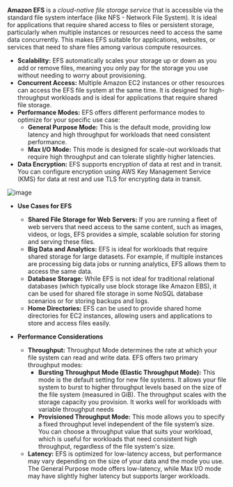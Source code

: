 **Amazon EFS** is a *cloud-native file storage service* that is accessible via the standard file system interface (like NFS - Network File System). It is ideal for applications that require shared access to files or persistent storage, particularly when multiple instances or resources need to access the same data concurrently. This makes EFS suitable for applications, websites, or services that need to share files among various compute resources.
- **Scalability:** EFS automatically scales your storage up or down as you add or remove files, meaning you only pay for the storage you use without needing to worry about provisioning.
- **Concurrent Access:** Multiple Amazon EC2 instances or other resources can access the EFS file system at the same time. It is designed for high-throughput workloads and is ideal for applications that require shared file storage.
- **Performance Modes:** EFS offers different performance modes to optimize for your specific use case:
  - **General Purpose Mode:** This is the default mode, providing low latency and high throughput for workloads that need consistent performance.
  - **Max I/O Mode:** This mode is designed for scale-out workloads that require high throughput and can tolerate slightly higher latencies.
- **Data Encryption:** EFS supports encryption of data at rest and in transit. You can configure encryption using AWS Key Management Service (KMS) for data at rest and use TLS for encrypting data in transit.

![image](https://github.com/user-attachments/assets/f51db425-22c5-4c83-9d3f-6d4685e00e2e)

- **Use Cases for EFS**
  - **Shared File Storage for Web Servers:** If you are running a fleet of web servers that need access to the same content, such as images, videos, or logs, EFS provides a simple, scalable solution for storing and serving these files.
  - **Big Data and Analytics:** EFS is ideal for workloads that require shared storage for large datasets. For example, if multiple instances are processing big data jobs or running analytics, EFS allows them to access the same data.
  - **Database Storage:** While EFS is not ideal for traditional relational databases (which typically use block storage like Amazon EBS), it can be used for shared file storage in some NoSQL database scenarios or for storing backups and logs.
  - **Home Directories:** EFS can be used to provide shared home directories for EC2 instances, allowing users and applications to store and access files easily.
 
- **Performance Considerations**
  - **Throughput:** Throughput Mode determines the rate at which your file system can read and write data. EFS offers two primary throughput modes:
    - **Bursting Throughput Mode (Elastic Throughput Mode):** This mode is the default setting for new file systems. It allows your file system to burst to higher throughput levels based on the size of the file system (measured in GiB). The throughput scales with the storage capacity you provision. It works well for workloads with variable throughput needs
    - **Provisioned Throughput Mode:** This mode allows you to specify a fixed throughput level independent of the file system’s size. You can choose a throughput value that suits your workload, which is useful for workloads that need consistent high throughput, regardless of the file system's size.
  - **Latency:** EFS is optimized for low-latency access, but performance may vary depending on the size of your data and the mode you use. The General Purpose mode offers low-latency, while Max I/O mode may have slightly higher latency but supports larger workloads.

